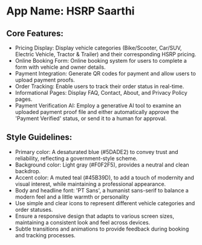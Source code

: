 # **App Name**: HSRP Saarthi

## Core Features:

- Pricing Display: Display vehicle categories (Bike/Scooter, Car/SUV, Electric Vehicle, Tractor & Trailer) and their corresponding HSRP pricing.
- Online Booking Form: Online booking system for users to complete a form with vehicle and owner details.
- Payment Integration: Generate QR codes for payment and allow users to upload payment proofs.
- Order Tracking: Enable users to track their order status in real-time.
- Informational Pages: Display FAQ, Contact, About, and Privacy Policy pages.
- Payment Verification AI: Employ a generative AI tool to examine an uploaded payment proof file and either automatically approve the 'Payment Verified' status, or send it to a human for approval. 

## Style Guidelines:

- Primary color: A desaturated blue (#5DADE2) to convey trust and reliability, reflecting a government-style scheme.
- Background color: Light gray (#F0F2F5), provides a neutral and clean backdrop.
- Accent color: A muted teal (#45B39D), to add a touch of modernity and visual interest, while maintaining a professional appearance.
- Body and headline font: 'PT Sans', a humanist sans-serif to balance a modern feel and a little warmth or personality
- Use simple and clear icons to represent different vehicle categories and order statuses.
- Ensure a responsive design that adapts to various screen sizes, maintaining a consistent look and feel across devices.
- Subtle transitions and animations to provide feedback during booking and tracking processes.